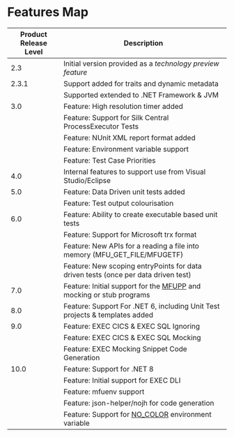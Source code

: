 # Features Map

| Product Release Level | Description                                                                                                                                                                             |
| --------------------- | --------------------------------------------------------------------------------------------------------------------------------------------------------------------------------------- |
| 2.3                   | Initial version provided as a _technology preview feature_                                                                                                                              |
| 2.3.1                 | Support added for traits and dynamic metadata                                                                                                                                           |
|                       | Supported extended to .NET Framework & JVM                                                                                                                                              |
| 3.0                   | Feature: High resolution timer added                                                                                                                                                    |
|                       | Feature: Support for Silk Central ProcessExecutor Tests                                                                                                                                 |
|                       | Feature: NUnit XML report format added                                                                                                                                                  |
|                       | Feature: Environment variable support                                                                                                                                                   |
|                       | Feature: Test Case Priorities                                                                                                                                                           |
| 4.0                   | Internal features to support use from Visual Studio/Eclipse                                                                                                                             |
| 5.0                   | Feature: Data Driven unit tests added                                                                                                                                                   |
|                       | Feature: Test output colourisation                                                                                                                                                      |
| 6.0                   | Feature: Ability to create executable based unit tests                                                                                                                                  |
|                       | Feature: Support for Microsoft trx format                                                                                                                                               |
|                       | Feature: New APIs for a reading a file into memory (MFU_GET_FILE/MFUGETF)                                                                                                               |
|                       | Feature: New scoping entryPoints for data driven tests (once per data driven test)                                                                                                      |
| 7.0                   | Feature: Initial support for the [MFUPP](https://docs.rocketsoftware.com/bundle/visualcoboldevhub_ug_110/page/dfy1742952190123.html) and mocking or stub programs |
| 8.0                   | Feature: Support For .NET 6, including Unit Test projects & templates added                                                                                                             |
| 9.0                   | Feature: EXEC CICS & EXEC SQL Ignoring                                                                                                                                                  |
|                       | Feature: EXEC CICS & EXEC SQL Mocking                                                                                                                                                   |
|                       | Feature: EXEC Mocking Snippet Code Generation                                                                                                                                           |
| 10.0                  | Feature: Support for .NET 8                                                                                                                                                             |
|                       | Feature: Initial support for EXEC DLI                                                                                                                                                   |
|                       | Feature: mfuenv support                                                                                                                                                                 |
|                       | Feature: json-helper/nojh for code generation                                                                                                                                           |
|                       | Feature: Support for [NO_COLOR](http://no-color.org/) environment variable                                                                                                              |
